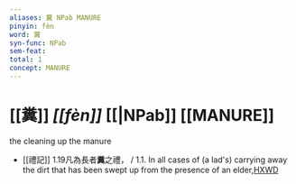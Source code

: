 ```yaml
---
aliases: 糞 NPab MANURE
pinyin: fèn
word: 糞
syn-func: NPab
sem-feat: 
total: 1
concept: MANURE 
---
```

# [[糞]] *[[fèn]]*  [[|NPab]] [[MANURE]]
the cleaning up the manure
 - [[禮記]] 1.19凡為長者**糞**之禮， / 1.1. In all cases of (a lad's) carrying away the dirt that has been swept up from the presence of an elder,[HXWD](https://hxwd.org/textview.html?location=KR1d0052_tls_001-19a.2)